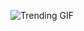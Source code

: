 
<!-- GIF_SECTION -->
![Trending GIF](https://media0.giphy.com/media/v1.Y2lkPThiYjIxNzcycHc3MHhvcWRjZTRtd2I2bGFpejl1cW1xcG0zanBsZGMwdHNoY256MCZlcD12MV9naWZzX3NlYXJjaCZjdD1n/hR6Q01jCXOr31wctJw/giphy.gif)
<!-- END_GIF_SECTION -->

